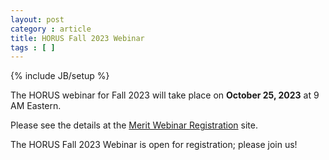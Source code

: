 ```yaml
---
layout: post
category : article 
title: HORUS Fall 2023 Webinar
tags : [ ]
---
```

{% include JB/setup %}

The HORUS webinar for Fall 2023 will take place on <b>October 25, 2023</b> at 9 AM Eastern.

Please see the details at the <a href="https://www.merit.edu/event/webinar-project-horus/?utm_campaign=Misc&utm_medium=email&_hsmi=276756393&_hsenc=p2ANqtz--lbOfy_6vH1E1kCGfHgDUwV6TDHH87gfwzIbRatsqWO-5jQuJ0vLUAIuym-QWovDitBRFuDSaAPcN0JrcYGw751RA3BA&utm_content=276756393&utm_source=hs_email">Merit Webinar Registration</a> site.


<!--excerpt-->

The HORUS Fall 2023 Webinar is open for registration; please join us!
